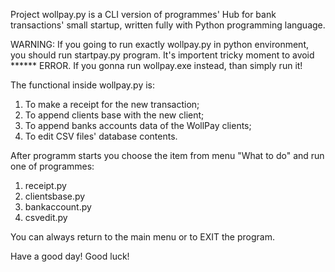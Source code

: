 Project wollpay.py is a CLI version of programmes' Hub for bank transactions' 
small startup, written fully with Python programming language.

WARNING: 
If you going to run exactly wollpay.py in python environment, you should run 
startpay.py program. It's importent tricky moment to avoid ****** ERROR.
If you gonna run wollpay.exe instead, than simply run it!

The functional inside wollpay.py is:
1. To make a receipt for the new transaction;
2. To append clients base with the new client;
3. To append banks accounts data of the WollPay clients;
4. To edit CSV files' database contents.

After programm starts you choose the item from menu "What to do" 
and run one of programmes:
1. receipt.py
2. clientsbase.py
3. bankaccount.py
4. csvedit.py

You can always return to the main menu or to EXIT the program.

Have a good day!
Good luck!
